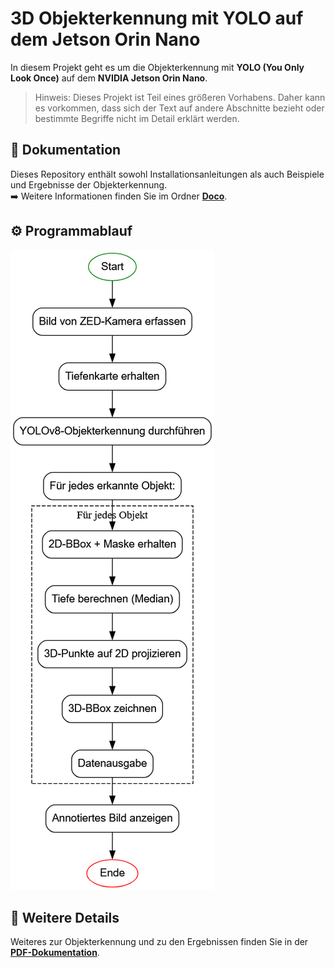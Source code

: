 # 3D Objekterkennung mit YOLO auf dem Jetson Orin Nano

In diesem Projekt geht es um die Objekterkennung mit **YOLO (You Only Look Once)** auf dem **NVIDIA Jetson Orin Nano**.  
> Hinweis: Dieses Projekt ist Teil eines größeren Vorhabens. Daher kann es vorkommen, dass sich der Text auf andere Abschnitte bezieht oder bestimmte Begriffe nicht im Detail erklärt werden.

## 📁 Dokumentation

Dieses Repository enthält sowohl Installationsanleitungen als auch Beispiele und Ergebnisse der Objekterkennung.  
➡️ Weitere Informationen finden Sie im Ordner [**Doco**](./Doco).

## ⚙️ Programmablauf

![Vereinfachter Programmablauf](Doco/Bilder/Programmablauf.png)

## 📄 Weitere Details

Weiteres zur Objekterkennung und zu den Ergebnissen finden Sie in der [**PDF-Dokumentation**](Doco/3d_detection_with_yolo.pdf).

